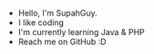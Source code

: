 - Hello, I'm SupahGuy.
- I like coding
- I'm currently learning Java & PHP
- Reach me on GitHub :D

<!---
SupahGuy/SupahGuy is a ✨ special ✨ repository because its `README.md` (this file) appears on your GitHub profile.
You can click the Preview link to take a look at your changes.
--->
